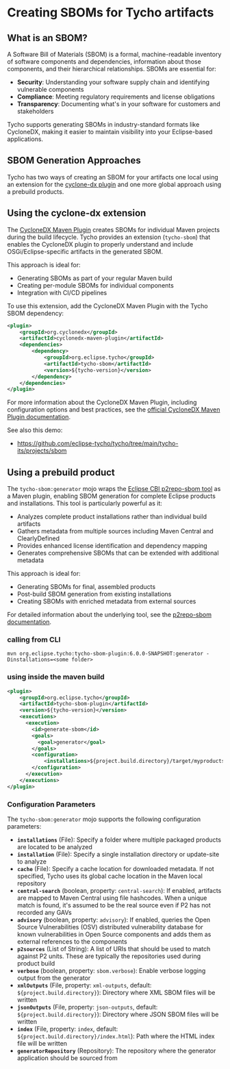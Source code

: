 # Creating SBOMs for Tycho artifacts

## What is an SBOM?

A Software Bill of Materials (SBOM) is a formal, machine-readable inventory of software components and dependencies, information about those components, and their hierarchical relationships. SBOMs are essential for:

- **Security**: Understanding your software supply chain and identifying vulnerable components
- **Compliance**: Meeting regulatory requirements and license obligations
- **Transparency**: Documenting what's in your software for customers and stakeholders

Tycho supports generating SBOMs in industry-standard formats like CycloneDX, making it easier to maintain visibility into your Eclipse-based applications.

## SBOM Generation Approaches

Tycho has two ways of creating an SBOM for your artifacts one local using an extension for the [cyclone-dx plugin](https://github.com/CycloneDX/cyclonedx-maven-plugin)
and one more global approach using a prebuild products.

## Using the cyclone-dx extension

The [CycloneDX Maven Plugin](https://github.com/CycloneDX/cyclonedx-maven-plugin) creates SBOMs for individual Maven projects during the build lifecycle. Tycho provides an extension (`tycho-sbom`) that enables the CycloneDX plugin to properly understand and include OSGi/Eclipse-specific artifacts in the generated SBOM.

This approach is ideal for:
- Generating SBOMs as part of your regular Maven build
- Creating per-module SBOMs for individual components
- Integration with CI/CD pipelines

To use this extension, add the CycloneDX Maven Plugin with the Tycho SBOM dependency:

```xml
<plugin>
    <groupId>org.cyclonedx</groupId>
    <artifactId>cyclonedx-maven-plugin</artifactId>
    <dependencies>
        <dependency>
            <groupId>org.eclipse.tycho</groupId>
            <artifactId>tycho-sbom</artifactId>
            <version>${tycho-version}</version>
        </dependency>
    </dependencies>
</plugin>
```

For more information about the CycloneDX Maven Plugin, including configuration options and best practices, see the [official CycloneDX Maven Plugin documentation](https://github.com/CycloneDX/cyclonedx-maven-plugin).

See also this demo:

- https://github.com/eclipse-tycho/tycho/tree/main/tycho-its/projects/sbom

## Using a prebuild product

The `tycho-sbom:generator` mojo wraps the [Eclipse CBI p2repo-sbom tool](https://github.com/eclipse-cbi/p2repo-sbom) as a Maven plugin, enabling SBOM generation for complete Eclipse products and installations. This tool is particularly powerful as it:

- Analyzes complete product installations rather than individual build artifacts
- Gathers metadata from multiple sources including Maven Central and ClearlyDefined
- Provides enhanced license identification and dependency mapping
- Generates comprehensive SBOMs that can be extended with additional metadata

This approach is ideal for:
- Generating SBOMs for final, assembled products
- Post-build SBOM generation from existing installations
- Creating SBOMs with enriched metadata from external sources

For detailed information about the underlying tool, see the [p2repo-sbom documentation](https://github.com/eclipse-cbi/p2repo-sbom/blob/main/docs/index.md).

### calling from CLI

`mvn org.eclipse.tycho:tycho-sbom-plugin:6.0.0-SNAPSHOT:generator -Dinstallations=<some folder>`

### using inside the maven build

```xml
<plugin>
    <groupId>org.eclipse.tycho</groupId>
    <artifactId>tycho-sbom-plugin</artifactId>
    <version>${tycho-version}</version>
    <executions>
      <execution>
        <id>generate-sbom</id>
        <goals>
          <goal>generator</goal> 
        </goals>
        <configuration>
            <installations>${project.build.directory}/target/myproducts</installations>
        </configuration>
      </execution>
    </executions>
</plugin>
```

### Configuration Parameters

The `tycho-sbom:generator` mojo supports the following configuration parameters:

- **`installations`** (File): Specify a folder where multiple packaged products are located to be analyzed
- **`installation`** (File): Specify a single installation directory or update-site to analyze
- **`cache`** (File): Specify a cache location for downloaded metadata. If not specified, Tycho uses its global cache location in the Maven local repository
- **`central-search`** (boolean, property: `central-search`): If enabled, artifacts are mapped to Maven Central using file hashcodes. When a unique match is found, it's assumed to be the real source even if P2 has not recorded any GAVs
- **`advisory`** (boolean, property: `advisory`): If enabled, queries the Open Source Vulnerabilities (OSV) distributed vulnerability database for known vulnerabilities in Open Source components and adds them as external references to the components
- **`p2sources`** (List of String): A list of URIs that should be used to match against P2 units. These are typically the repositories used during product build
- **`verbose`** (boolean, property: `sbom.verbose`): Enable verbose logging output from the generator
- **`xmlOutputs`** (File, property: `xml-outputs`, default: `${project.build.directory}`): Directory where XML SBOM files will be written
- **`jsonOutputs`** (File, property: `json-outputs`, default: `${project.build.directory}`): Directory where JSON SBOM files will be written
- **`index`** (File, property: `index`, default: `${project.build.directory}/index.html`): Path where the HTML index file will be written
- **`generatorRepository`** (Repository): The repository where the generator application should be sourced from
